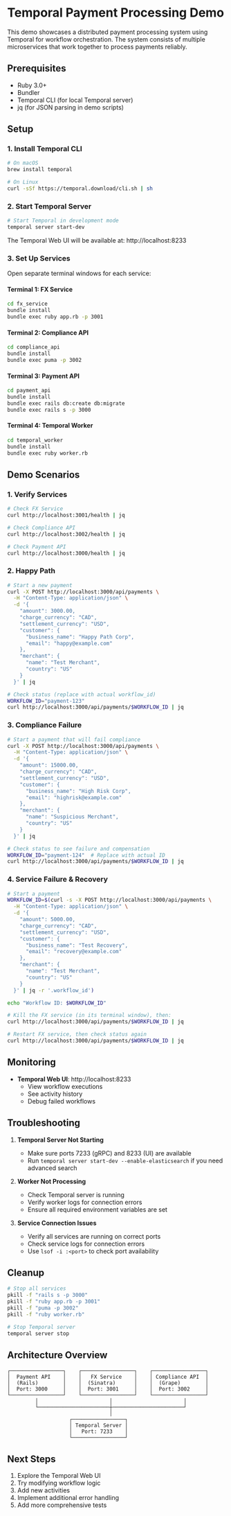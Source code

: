 # Temporal Payment Processing Demo

This demo showcases a distributed payment processing system using Temporal for workflow orchestration. The system consists of multiple microservices that work together to process payments reliably.

## Prerequisites

- Ruby 3.0+
- Bundler
- Temporal CLI (for local Temporal server)
- jq (for JSON parsing in demo scripts)

## Setup

### 1. Install Temporal CLI

```bash
# On macOS
brew install temporal

# On Linux
curl -sSf https://temporal.download/cli.sh | sh
```

### 2. Start Temporal Server

```bash
# Start Temporal in development mode
temporal server start-dev
```

The Temporal Web UI will be available at: http://localhost:8233

### 3. Set Up Services

Open separate terminal windows for each service:

#### Terminal 1: FX Service
```bash
cd fx_service
bundle install
bundle exec ruby app.rb -p 3001
```

#### Terminal 2: Compliance API
```bash
cd compliance_api
bundle install
bundle exec puma -p 3002
```

#### Terminal 3: Payment API
```bash
cd payment_api
bundle install
bundle exec rails db:create db:migrate
bundle exec rails s -p 3000
```

#### Terminal 4: Temporal Worker
```bash
cd temporal_worker
bundle install
bundle exec ruby worker.rb
```

## Demo Scenarios

### 1. Verify Services

```bash
# Check FX Service
curl http://localhost:3001/health | jq

# Check Compliance API
curl http://localhost:3002/health | jq

# Check Payment API
curl http://localhost:3000/health | jq
```

### 2. Happy Path

```bash
# Start a new payment
curl -X POST http://localhost:3000/api/payments \
  -H "Content-Type: application/json" \
  -d '{
    "amount": 3000.00,
    "charge_currency": "CAD",
    "settlement_currency": "USD",
    "customer": {
      "business_name": "Happy Path Corp",
      "email": "happy@example.com"
    },
    "merchant": {
      "name": "Test Merchant",
      "country": "US"
    }
  }' | jq

# Check status (replace with actual workflow_id)
WORKFLOW_ID="payment-123"
curl http://localhost:3000/api/payments/$WORKFLOW_ID | jq
```

### 3. Compliance Failure

```bash
# Start a payment that will fail compliance
curl -X POST http://localhost:3000/api/payments \
  -H "Content-Type: application/json" \
  -d '{
    "amount": 15000.00,
    "charge_currency": "CAD",
    "settlement_currency": "USD",
    "customer": {
      "business_name": "High Risk Corp",
      "email": "highrisk@example.com"
    },
    "merchant": {
      "name": "Suspicious Merchant",
      "country": "US"
    }
  }' | jq

# Check status to see failure and compensation
WORKFLOW_ID="payment-124"  # Replace with actual ID
curl http://localhost:3000/api/payments/$WORKFLOW_ID | jq
```

### 4. Service Failure & Recovery

```bash
# Start a payment
WORKFLOW_ID=$(curl -s -X POST http://localhost:3000/api/payments \
  -H "Content-Type: application/json" \
  -d '{
    "amount": 5000.00,
    "charge_currency": "CAD",
    "settlement_currency": "USD",
    "customer": {
      "business_name": "Test Recovery",
      "email": "recovery@example.com"
    },
    "merchant": {
      "name": "Test Merchant",
      "country": "US"
    }
  }' | jq -r '.workflow_id')

echo "Workflow ID: $WORKFLOW_ID"

# Kill the FX service (in its terminal window), then:
curl http://localhost:3000/api/payments/$WORKFLOW_ID | jq

# Restart FX service, then check status again
curl http://localhost:3000/api/payments/$WORKFLOW_ID | jq
```

## Monitoring

- **Temporal Web UI**: http://localhost:8233
  - View workflow executions
  - See activity history
  - Debug failed workflows

## Troubleshooting

1. **Temporal Server Not Starting**
   - Make sure ports 7233 (gRPC) and 8233 (UI) are available
   - Run `temporal server start-dev --enable-elasticsearch` if you need advanced search

2. **Worker Not Processing**
   - Check Temporal server is running
   - Verify worker logs for connection errors
   - Ensure all required environment variables are set

3. **Service Connection Issues**
   - Verify all services are running on correct ports
   - Check service logs for connection errors
   - Use `lsof -i :<port>` to check port availability

## Cleanup

```bash
# Stop all services
pkill -f "rails s -p 3000"
pkill -f "ruby app.rb -p 3001"
pkill -f "puma -p 3002"
pkill -f "ruby worker.rb"

# Stop Temporal server
temporal server stop
```

## Architecture Overview

```
┌─────────────────┐    ┌─────────────────┐    ┌─────────────────┐
│  Payment API    │    │   FX Service    │    │ Compliance API  │
│  (Rails)        │    │  (Sinatra)      │    │  (Grape)        │
│  Port: 3000     │    │  Port: 3001     │    │  Port: 3002     │
└─────────────────┘    └─────────────────┘    └─────────────────┘
         │                       │                       │
         └───────────────────────┼───────────────────────┘
                                 │
                    ┌─────────────────┐
                    │ Temporal Server │
                    │   Port: 7233    │
                    └─────────────────┘
```

## Next Steps

1. Explore the Temporal Web UI
2. Try modifying workflow logic
3. Add new activities
4. Implement additional error handling
5. Add more comprehensive tests
